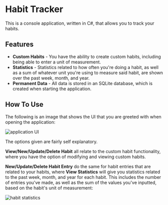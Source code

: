 # Habit Tracker

This is a console application, written in C#, that allows you to track your habits.

## Features

- **Custom Habits** - You have the ability to create custom habits, including being able to enter a unit of measurement.
- **Statistics** - Statistics related to how often you're doing a habit, as well as a sum of whatever unit you're using to measure said habit, are shown over the past week, month, and year.
- **Permanent Data** - All data is stored in an SQLite database, which is created when starting the application.

## How To Use

The following is an image that shows the UI that you are greeted with when opening the application:

![application UI](https://i.imgur.com/tUW8d7K.png)

The options given are fairly self explanatory.

**View/New/Update/Delete Habit** all relate to the custom habit functionality, where you have the option of modifying and viewing custom habits.

**New/Update/Delete Habit Entry** do the same for habit entries that are related to your habits, where **View Statistics** will give you statistics related to the past week, month, and year for each habit. This includes the number of entries you've made, as well as the sum of the values you've inputted, based on the habit's unit of measurement:

![habit statistics](https://i.imgur.com/sg3nyt7.png)
